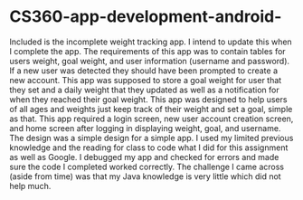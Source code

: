 # CS360-app-development-android-
Included is the incomplete weight tracking app. I intend to update this when I complete the app.
The requirements of this app was to contain tables for users weight, goal weight, and user information (username and password). If a new user was detected they should have been prompted to create a new account.
This app was supposed to store a goal weight for user that they set and a daily weight that they updated as well as a notification for when they reached their goal weight.
This app was designed to help users of all ages and weights just keep track of their weight and set a goal, simple as that.
This app required a login screen, new user account creation screen, and home screen after logging in displaying weight, goal, and username. 
The design was a simple design for a simple app.
I used my limited previous knowledge and the reading for class to code what I did for this assignment as well as Google.
I debugged my app and checked for errors and made sure the code I completed worked correctly.
The challenge I came across (aside from time) was that my Java knowledge is very little which did not help much.

